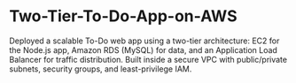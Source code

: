 # Two-Tier-To-Do-App-on-AWS
Deployed a scalable To-Do web app using a two-tier architecture: EC2 for the Node.js app, Amazon RDS (MySQL) for data, and an Application Load Balancer for traffic distribution. Built inside a secure VPC with public/private subnets, security groups, and least-privilege IAM.
